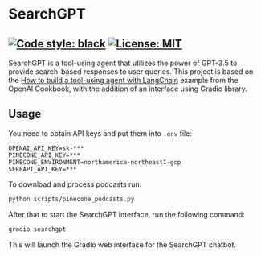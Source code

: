 # SearchGPT

[![Code style: black](https://img.shields.io/badge/code%20style-black-000000.svg)](https://github.com/psf/black)
[![License: MIT](https://img.shields.io/badge/License-MIT-blue.svg)](https://opensource.org/licenses/MIT)
---

SearchGPT is a tool-using agent that utilizes the power of GPT-3.5 to provide search-based responses to user queries. This project is based on the [How to build a tool-using agent with LangChain](https://github.com/openai/openai-cookbook/blob/main/examples/How_to_build_a_tool-using_agent_with_Langchain.ipynb) example from the OpenAI Cookbook, with the addition of an interface using Gradio library.

## Usage

You need to obtain API keys and put them into `.env` file:
```
OPENAI_API_KEY=sk-***
PINECONE_API_KEY=***
PINECONE_ENVIRONMENT=northamerica-northeast1-gcp
SERPAPI_API_KEY=***
```

To download and process podcasts run:
```sh
python scripts/pinecone_podcasts.py
```

After that to start the SearchGPT interface, run the following command:
```sh
gradio searchgpt
```

This will launch the Gradio web interface for the SearchGPT chatbot.
